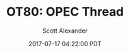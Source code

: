 ---
layout: podcast
title: "OT80: OPEC Thread"
author: Scott Alexander
description: https://slatestarcodex.com/2017/07/17/ot80-opec-thread/
date: 2017-07-17 04:22:00 PDT
length: 285509
duration: 71
guid: ot80-opec-thread
---